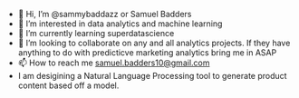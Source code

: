 - 👋 Hi, I’m @sammybaddazz or Samuel Badders
- 👀 I’m interested in data analytics and machine learning
- 🌱 I’m currently learning superdatascience
- 💞️ I’m looking to collaborate on any and all analytics projects. If they have anything to do with predicticve marketing analytics bring me in ASAP 
- 📫 How to reach me samuel.badders10@gmail.com 
- I am desigining a Natural Language Processing tool to generate product content based off a model.

<!---
sammybaddazz/sammybaddazz is a ✨ special ✨ repository because its `README.md` (this file) appears on your GitHub profile.
You can click the Preview link to take a look at your changes.
--->
